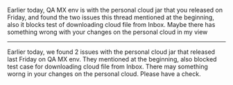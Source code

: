 Earlier today,  QA MX env is with the personal cloud jar that you released on Friday, and found the two issues this thread mentioned at the beginning, also it blocks test of downloading cloud file from Inbox. Maybe there has something wrong with your changes on the personal cloud in my view

------------------
Earlier today, we found 2 issues with the personal cloud jar that released last Friday on QA MX env. They mentioned at the beginning, also blocked test case for downloading cloud file from Inbox. There may something worng in your changes on the personal cloud. Please have a check.
